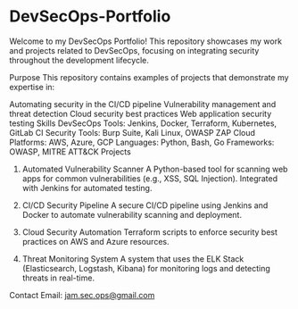 # DevSecOps-Portfolio

Welcome to my DevSecOps Portfolio! This repository showcases my work and projects related to DevSecOps, focusing on integrating security throughout the development lifecycle.

Purpose
This repository contains examples of projects that demonstrate my expertise in:

Automating security in the CI/CD pipeline
Vulnerability management and threat detection
Cloud security best practices
Web application security testing
Skills
DevSecOps Tools: Jenkins, Docker, Terraform, Kubernetes, GitLab CI
Security Tools: Burp Suite, Kali Linux, OWASP ZAP
Cloud Platforms: AWS, Azure, GCP
Languages: Python, Bash, Go
Frameworks: OWASP, MITRE ATT&CK
Projects
1. Automated Vulnerability Scanner
A Python-based tool for scanning web apps for common vulnerabilities (e.g., XSS, SQL Injection). Integrated with Jenkins for automated testing.

2. CI/CD Security Pipeline
A secure CI/CD pipeline using Jenkins and Docker to automate vulnerability scanning and deployment.

3. Cloud Security Automation
Terraform scripts to enforce security best practices on AWS and Azure resources.

4. Threat Monitoring System
A system that uses the ELK Stack (Elasticsearch, Logstash, Kibana) for monitoring logs and detecting threats in real-time.

Contact
Email: jam.sec.ops@gmail.com
